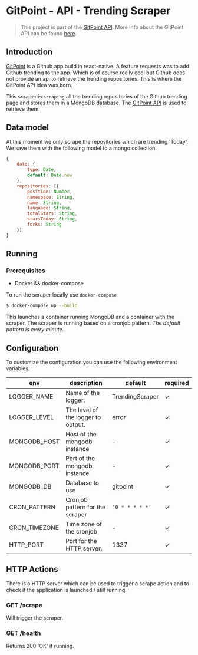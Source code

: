
# GitPoint - API - Trending Scraper
> This project is part of the [GitPoint API]((https://github.com/RolfKoenders/gitpoint-api-docs)). More info about the GitPoint API can be found [here](https://github.com/RolfKoenders/gitpoint-api-docs).

## Introduction
[GitPoint](https://github.com/gitpoint/git-point) is a Github app build in react-native. A feature requests was to add Github trending to the app. Which is of course really cool but Github does not provide an api to retrieve the trending repositories. This is where the GitPoint API idea was born.

This scraper is `scraping` all the trending repositories of the Github trending page and stores them in a MongoDB database. The [GitPoint API](https://github.com/RolfKoenders/gitpoint-api) is used to retrieve them.

## Data model
At this moment we only scrape the repositories which are trending 'Today'. We save them with the following model to a mongo collection.
```javascript
{
    date: {
        type: Date,
        default: Date.now
    },
    repositories: [{
        position: Number,
        namespace: String,
        name: String,
        language: String,
        totalStars: String,
        starsToday: String,
        forks: String
    }]
}
```

## Running

### Prerequisites
- Docker && docker-compose

To run the scraper locally use `docker-compose`
```bash
$ docker-compose up --build
```

This launches a container running MongoDB and a container with the scraper. The scraper is running based on a cronjob pattern. _The default pattern is every minute._

## Configuration
To customize the configuration you can use the following environment variables.

| env           | description                        | default         | required |
|---------------|------------------------------------|-----------------|----------|
| LOGGER_NAME   | Name of the logger.                | TrendingScraper | ✓        |
| LOGGER_LEVEL  | The level of the logger to output. | error           | ✓        |
| MONGODB_HOST  | Host of the mongodb instance       | -               | ✓        |
| MONGODB_PORT  | Port of the mongodb instance       | -               | ✓        |
| MONGODB_DB    | Database to use                    | gitpoint        | ✓        |
| CRON_PATTERN  | Cronjob pattern for the scraper    | `'0 * * * * *'` | ✓        |
| CRON_TIMEZONE | Time zone of the cronjob           | -               | ✓        |
| HTTP_PORT     | Port for the HTTP server.          | 1337            | ✓        |

## HTTP Actions
There is a HTTP server which can be used to trigger a scrape action and to check if the application is launched / still running.

### GET /scrape
Will trigger the scraper.

### GET /health
Returns 200 'OK' if running.
